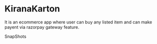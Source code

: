 # KiranaKarton
It is an ecommerce app where user can buy any listed item and can make payent via razorpay gateway feature.

SnapShots


